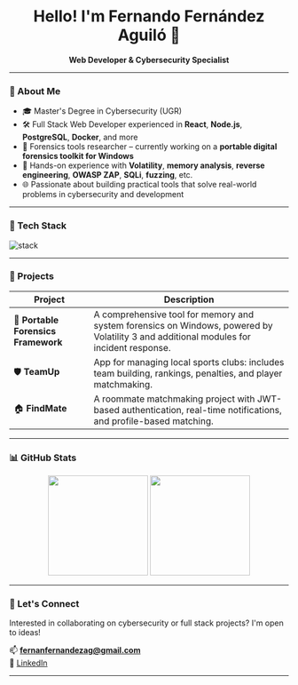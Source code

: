 <div align="center">
  <h1>Hello! I'm Fernando Fernández Aguiló 👋</h1>
  <p><strong>Web Developer & Cybersecurity Specialist</strong></p>
</div>

---

### 🧠 About Me

- 🎓 Master's Degree in Cybersecurity (UGR)  
- 🛠️ Full Stack Web Developer experienced in **React**, **Node.js**, **PostgreSQL**, **Docker**, and more  
- 🔐 Forensics tools researcher – currently working on a **portable digital forensics toolkit for Windows**
- 🧰 Hands-on experience with **Volatility**, **memory analysis**, **reverse engineering**, **OWASP ZAP**, **SQLi**, **fuzzing**, etc.  
- 🌐 Passionate about building practical tools that solve real-world problems in cybersecurity and development

---

### 🧰 Tech Stack

<img src="https://skillicons.dev/icons?i=linux,docker,postgres,react,ts,nodejs,vite,tailwind,bash,github" alt="stack" />

---

### 🚀 Projects

| Project | Description |
|---|---|
| 🧩 **Portable Forensics Framework** | A comprehensive tool for memory and system forensics on Windows, powered by Volatility 3 and additional modules for incident response. |
| 🛡️ **TeamUp** | App for managing local sports clubs: includes team building, rankings, penalties, and player matchmaking. |
| 🏠 **FindMate** | A roommate matchmaking project with JWT-based authentication, real-time notifications, and profile-based matching. |

---

### 📊 GitHub Stats

<p align="center">
  <img src="https://github-readme-stats.vercel.app/api?username=FernanDezlo92&show_icons=true&theme=radical&count_private=true" height="180em"/>
  <img src="https://github-readme-stats.vercel.app/api/top-langs/?username=FernanDezlo92&layout=compact&theme=radical&langs_count=8" height="180em"/>
</p>

---

### 🤝 Let's Connect

Interested in collaborating on cybersecurity or full stack projects? I'm open to ideas!

📫 **fernanfernandezag@gmail.com**  
🔗 [LinkedIn](https://www.linkedin.com/in/fernandodezlo/)

---
